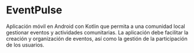 # EventPulse
Aplicación móvil en Android con Kotlin que permita a una comunidad local gestionar eventos y actividades comunitarias. La aplicación debe facilitar la creación y organización de eventos, así como la gestión de la participación de los usuarios.
